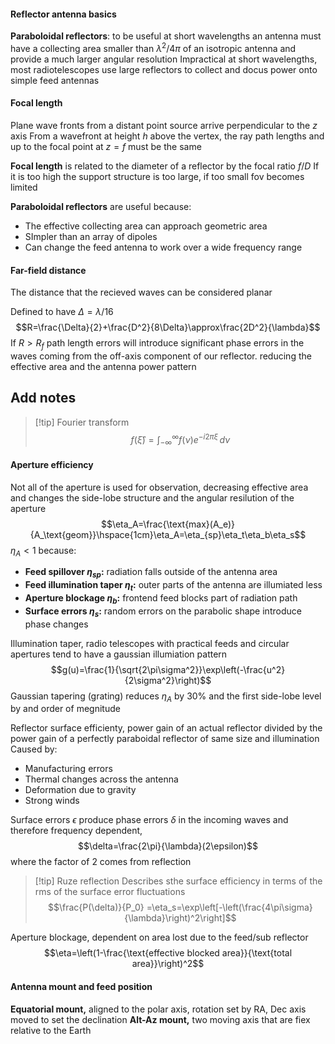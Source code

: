 #### Reflector antenna basics
**Paraboloidal reflectors**: to be useful at short wavelengths an antenna must have a collecting area smaller than $\lambda^2/4\pi$ of an isotropic antenna and provide a much larger angular resolution
Impractical at short wavelengths, most radiotelescopes use large reflectors to collect and docus power onto simple feed antennas
#### Focal length
Plane wave fronts from a distant point source arrive perpendicular to the $z$ axis
From a wavefront at height $h$ above the vertex, the ray path lengths and up to the focal point at $z=f$ must be the same

**Focal length** is related to the diameter of a reflector by the focal ratio $f/D$
If it is too high the support structure is too large, if too small fov becomes limited

**Paraboloidal reflectors** are useful because:
- The effective collecting area can approach geometric area
- SImpler than an array of dipoles
- Can change the feed antenna to work over a wide frequency range

#### Far-field distance
The distance that the recieved waves can be considered planar

Defined to have $\Delta=\lambda/16$
$$R=\frac{\Delta}{2}+\frac{D^2}{8\Delta}\approx\frac{2D^2}{\lambda}$$
If $R>R_f$ path length errors will introduce significant phase errors in the waves coming from the off-axis component of our reflector. reducing the effective area and the antenna power pattern 

## Add notes

>[!tip] Fourier transform
>$$f(\hat{\xi})=\int_{-\infty}^\infty f(\nu)e^{-i2\pi\xi}\,d\nu$$

#### Aperture efficiency
Not all of the aperture is used for observation, decreasing effective area and changes the side-lobe structure and the angular resilution of the aperture $$\eta_A=\frac{\text{max}(A_e)}{A_\text{geom}}\hspace{1cm}\eta_A=\eta_{sp}\eta_t\eta_b\eta_s$$
$\eta_A<1$ because:
- **Feed spillover $\eta_{sp}$:** radiation falls outside of the antenna area
- **Feed illumination taper $\eta_t$:** outer parts of the antenna are illumiated less
- **Aperture blockage $\eta_b$:** frontend feed blocks part of radiation path
- **Surface errors $\eta_s$:** random errors on the parabolic shape introduce phase changes

Illumination taper, radio telescopes with practical feeds and circular apertures tend to have a gaussian illumiation pattern $$g(u)=\frac{1}{\sqrt{2\pi\sigma^2}}\exp\left(-\frac{u^2}{2\sigma^2}\right)$$
Gaussian tapering (grating) reduces $\eta_A$ by 30% and the first side-lobe level by and order of megnitude

Reflector surface efficienty, power gain of an actual reflector divided by the power gain of a perfectly paraboidal reflector of same size and illumination
Caused by:
- Manufacturing errors
- Thermal changes across the antenna
- Deformation due to gravity
- Strong winds

Surface errors $\epsilon$ produce phase errors $\delta$ in the incoming waves and therefore frequency dependent, $$\delta=\frac{2\pi}{\lambda}(2\epsilon)$$
where the factor of 2 comes from reflection

>[!tip] Ruze reflection
>Describes sthe surface efficiency in terms of the rms of the surface error fluctuations
>$$\frac{P(\delta)}{P_0} =\eta_s=\exp\left[-\left(\frac{4\pi\sigma}{\lambda}\right)^2\right]$$

Aperture blockage, dependent on area lost due to the feed/sub reflector $$\eta=\left(1-\frac{\text{effective blocked area}}{\text{total area}}\right)^2$$
#### Antenna mount and feed position

**Equatorial mount,** aligned to the polar axis, rotation set by RA, Dec axis moved to set the declination
**Alt-Az mount,** two moving axis that are fiex relative to the Earth